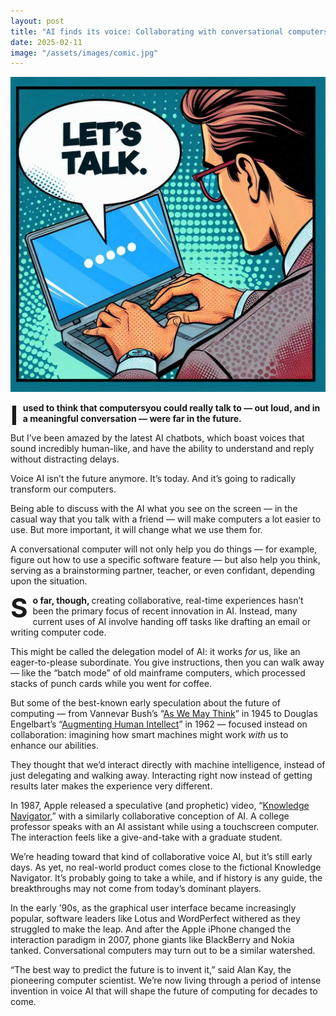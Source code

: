 ```yaml
---
layout: post
title: "AI finds its voice: Collaborating with conversational computers"
date: 2025-02-11
image: "/assets/images/comic.jpg"
---
```


<style>
.drop-cap {
  font-size: 3em;
  font-weight: bold;
  float: left;
  line-height: 1;
  margin-right: 8px;
}

.bold-start {
  font-weight: bold;
}
</style>

![Comic-style illustration of a man in front of a laptop. A voice bubble from the screen says, "Let's talk."](/assets/images/comic.jpg)

<p><span class="drop-cap">I</span><span class="bold-start">used to think that computers</s pan>you could really talk to — out loud, and in a meaningful conversation — were far in the future.</p>

But I’ve been amazed by the latest AI chatbots, which boast voices that sound incredibly human-like, and have the ability to understand and reply without distracting delays.

Voice AI isn’t the future anymore. It’s today. And it’s going to radically transform our computers.

Being able to discuss with the AI what you see on the screen — in the casual way that you talk with a friend — will make computers a lot easier to use. But more important, it will change what we use them for.

A conversational computer will not only help you do things — for example, figure out how to use a specific software feature — but also help you think, serving as a brainstorming partner, teacher, or even confidant, depending upon the situation.

<p><span class="drop-cap">S</span><span class="bold-start">o far, though, </span> creating collaborative, real-time experiences hasn’t been the primary focus of recent innovation in AI. Instead, many current uses of AI involve handing off tasks like drafting an email or writing computer code.</p>

This might be called the delegation model of AI: it works *for* us, like an eager-to-please subordinate. You give instructions, then you can walk away — like the “batch mode” of old mainframe computers, which processed stacks of punch cards while you went for coffee.

But some of the best-known early speculation about the future of computing — from Vannevar Bush’s “[As We May Think](https://en.wikipedia.org/wiki/As_We_May_Think)” in 1945 to Douglas Engelbart’s “[Augmenting Human Intellect](https://www.taylorfrancis.com/chapters/oa-edit/10.4324/9781003230762-3/augmenting-human-intellect-douglas-engelbart)” in 1962 — focused instead on collaboration: imagining how smart machines might work *with* us to enhance our abilities.

They thought that we’d interact directly with machine intelligence, instead of just delegating and walking away. Interacting right now instead of getting results later makes the experience very different.

In 1987, Apple released a speculative (and prophetic) video, “[Knowledge Navigator](https://www.youtube.com/watch?v=-jiBLQyUi38),” with a similarly collaborative conception of AI. A college professor speaks with an AI assistant while using a touchscreen computer. The interaction feels like a give-and-take with a graduate student.

We’re heading toward that kind of collaborative voice AI, but it’s still early days. As yet, no real-world product comes close to the fictional Knowledge Navigator. It’s probably going to take a while, and if history is any guide, the breakthroughs may not come from today’s dominant players.

In the early ’90s, as the graphical user interface became increasingly popular, software leaders like Lotus and WordPerfect withered as they struggled to make the leap. And after the Apple iPhone changed the interaction paradigm in 2007, phone giants like BlackBerry and Nokia tanked. Conversational computers may turn out to be a similar watershed.

“The best way to predict the future is to invent it,” said Alan Kay, the pioneering computer scientist. We’re now living through a period of intense invention in voice AI that will shape the future of computing for decades to come.
